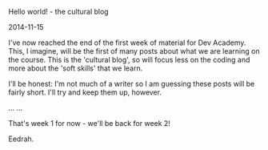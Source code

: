 Hello world! - the cultural blog

2014-11-15

I've now reached the end of the first week of material for Dev Academy. This, I imagine, will be the first of many posts about what we are learning on the course. This is the 'cultural blog', so will focus less on the coding and more about the 'soft skills' that we learn.

I'll be honest: I'm not much of a writer so I am guessing these posts will be fairly short. I'll try and keep them up, however.

...
<put stuff here>
...

That's week 1 for now - we'll be back for week 2!

Eedrah.